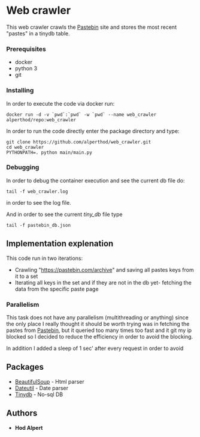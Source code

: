 # Web crawler

This web crawler crawls the [Pastebin](https://pastebin.com/) site and stores the most recent "pastes" in a tinydb table.

### Prerequisites

* docker
* python 3
* git

### Installing
In order to execute the code via docker run:

```
docker run -d -v `pwd`:`pwd` -w `pwd` --name web_crawler alperthod/repo:web_crawler
```
In order to run the code directly enter the package directory and type:

```
git clone https://github.com/alperthod/web_crawler.git
cd web_crawler
PYTHONPATH=. python main/main.py
```

### Debugging

In order to debug the container execution and see the current db file do:

```
tail -f web_crawler.log
```
in order to see the log file.

And in order to see the current *tiny_db* file type
```
tail -f pastebin_db.json
```

## Implementation explenation

This code run in two iterations:
* Crawling "https://pastebin.com/archive" and saving all pastes keys from it to a set
* Iterating all keys in the set and if they are not in the db yet- fetching the data from the specific paste page


### Parallelism

This task does not have any parallelism (multithreading or anything) since the only place I really thought it should be worth trying
was in fetching the pastes from [Pastebin](https://pastebin.com/), but it queried too many times too fast and it git my ip blocked so I decided to reduce the efficiency in order to avoid the blocking.

In addition I added a sleep of 1 sec' after every request in order to avoid

## Packages

* [BeautifulSoup](https://www.crummy.com/software/BeautifulSoup/bs4/doc/) - Html parser
* [Dateutil](https://dateutil.readthedocs.io/en/stable/) - Date parser
* [Tinydb](https://tinydb.readthedocs.io/en/latest/intro.html) - No-sql DB

## Authors

* **Hod Alpert**
